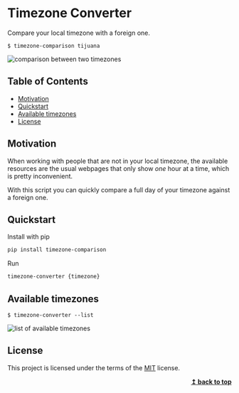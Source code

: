 # Timezone Converter

Compare your local timezone with a foreign one.

`$ timezone-comparison tijuana`

![comparison between two timezones](https://git.io/JJKG6)

## Table of Contents

- [Motivation](#motivation)
- [Quickstart](#quickstart)
- [Available timezones](#available-timezones)
- [License](#license)

## Motivation

When working with people that are not in your local timezone, the available
resources are the usual webpages that only show _one_ hour at a time, which
is pretty inconvenient.

With this script you can quickly compare a full day of your timezone against
a foreign one.

## Quickstart

Install with pip

```bash
pip install timezone-comparison
```

Run

```bash
timezone-converter {timezone}
```

## Available timezones

`$ timezone-converter --list`

![list of available timezones](https://git.io/JJKGo)

## License

This project is licensed under the terms of the
[MIT](https://choosealicense.com/licenses/mit/) license.

<div align="right">
  <b><a href="#timezone-converter">↥ back to top</a></b>
</div>
